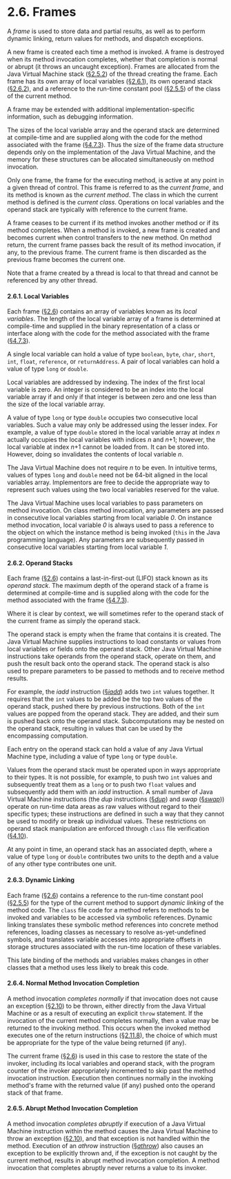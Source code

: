 # 2.6. Frames

A _frame_ is used to store data and partial results, as well as to perform dynamic linking, return values for methods, and dispatch exceptions.

A new frame is created each time a method is invoked. A frame is destroyed when its method invocation completes, whether that completion is normal or abrupt \(it throws an uncaught exception\). Frames are allocated from the Java Virtual Machine stack \([§2.5.2](https://docs.oracle.com/javase/specs/jvms/se8/html/jvms-2.html#jvms-2.5.2)\) of the thread creating the frame. Each frame has its own array of local variables \([§2.6.1](https://docs.oracle.com/javase/specs/jvms/se8/html/jvms-2.html#jvms-2.6.1)\), its own operand stack \([§2.6.2](https://docs.oracle.com/javase/specs/jvms/se8/html/jvms-2.html#jvms-2.6.2)\), and a reference to the run-time constant pool \([§2.5.5](https://docs.oracle.com/javase/specs/jvms/se8/html/jvms-2.html#jvms-2.5.5)\) of the class of the current method.

A frame may be extended with additional implementation-specific information, such as debugging information.

The sizes of the local variable array and the operand stack are determined at compile-time and are supplied along with the code for the method associated with the frame \([§4.7.3](https://docs.oracle.com/javase/specs/jvms/se8/html/jvms-4.html#jvms-4.7.3)\). Thus the size of the frame data structure depends only on the implementation of the Java Virtual Machine, and the memory for these structures can be allocated simultaneously on method invocation.

Only one frame, the frame for the executing method, is active at any point in a given thread of control. This frame is referred to as the _current frame_, and its method is known as the _current method_. The class in which the current method is defined is the _current class_. Operations on local variables and the operand stack are typically with reference to the current frame.

A frame ceases to be current if its method invokes another method or if its method completes. When a method is invoked, a new frame is created and becomes current when control transfers to the new method. On method return, the current frame passes back the result of its method invocation, if any, to the previous frame. The current frame is then discarded as the previous frame becomes the current one.

Note that a frame created by a thread is local to that thread and cannot be referenced by any other thread.

#### 2.6.1. Local Variables

Each frame \([§2.6](https://docs.oracle.com/javase/specs/jvms/se8/html/jvms-2.html#jvms-2.6)\) contains an array of variables known as its _local variables_. The length of the local variable array of a frame is determined at compile-time and supplied in the binary representation of a class or interface along with the code for the method associated with the frame \([§4.7.3](https://docs.oracle.com/javase/specs/jvms/se8/html/jvms-4.html#jvms-4.7.3)\).

A single local variable can hold a value of type `boolean`, `byte`, `char`, `short`, `int`, `float`, `reference`, or `returnAddress`. A pair of local variables can hold a value of type `long` or `double`.

Local variables are addressed by indexing. The index of the first local variable is zero. An integer is considered to be an index into the local variable array if and only if that integer is between zero and one less than the size of the local variable array.

A value of type `long` or type `double` occupies two consecutive local variables. Such a value may only be addressed using the lesser index. For example, a value of type `double` stored in the local variable array at index _n_ actually occupies the local variables with indices _n_ and _n_+1; however, the local variable at index _n_+1 cannot be loaded from. It can be stored into. However, doing so invalidates the contents of local variable _n_.

The Java Virtual Machine does not require _n_ to be even. In intuitive terms, values of types `long` and `double` need not be 64-bit aligned in the local variables array. Implementors are free to decide the appropriate way to represent such values using the two local variables reserved for the value.

The Java Virtual Machine uses local variables to pass parameters on method invocation. On class method invocation, any parameters are passed in consecutive local variables starting from local variable _0_. On instance method invocation, local variable _0_ is always used to pass a reference to the object on which the instance method is being invoked \(`this` in the Java programming language\). Any parameters are subsequently passed in consecutive local variables starting from local variable _1_.

#### 2.6.2. Operand Stacks

Each frame \([§2.6](https://docs.oracle.com/javase/specs/jvms/se8/html/jvms-2.html#jvms-2.6)\) contains a last-in-first-out \(LIFO\) stack known as its _operand stack_. The maximum depth of the operand stack of a frame is determined at compile-time and is supplied along with the code for the method associated with the frame \([§4.7.3](https://docs.oracle.com/javase/specs/jvms/se8/html/jvms-4.html#jvms-4.7.3)\).

Where it is clear by context, we will sometimes refer to the operand stack of the current frame as simply the operand stack.

The operand stack is empty when the frame that contains it is created. The Java Virtual Machine supplies instructions to load constants or values from local variables or fields onto the operand stack. Other Java Virtual Machine instructions take operands from the operand stack, operate on them, and push the result back onto the operand stack. The operand stack is also used to prepare parameters to be passed to methods and to receive method results.

For example, the _iadd_ instruction \([§_iadd_](https://docs.oracle.com/javase/specs/jvms/se8/html/jvms-6.html#jvms-6.5.iadd)\) adds two `int` values together. It requires that the `int` values to be added be the top two values of the operand stack, pushed there by previous instructions. Both of the `int` values are popped from the operand stack. They are added, and their sum is pushed back onto the operand stack. Subcomputations may be nested on the operand stack, resulting in values that can be used by the encompassing computation.

Each entry on the operand stack can hold a value of any Java Virtual Machine type, including a value of type `long` or type `double`.

Values from the operand stack must be operated upon in ways appropriate to their types. It is not possible, for example, to push two `int` values and subsequently treat them as a `long` or to push two `float` values and subsequently add them with an _iadd_ instruction. A small number of Java Virtual Machine instructions \(the _dup_ instructions \([§_dup_](https://docs.oracle.com/javase/specs/jvms/se8/html/jvms-6.html#jvms-6.5.dup)\) and _swap_ \([§_swap_](https://docs.oracle.com/javase/specs/jvms/se8/html/jvms-6.html#jvms-6.5.swap)\)\) operate on run-time data areas as raw values without regard to their specific types; these instructions are defined in such a way that they cannot be used to modify or break up individual values. These restrictions on operand stack manipulation are enforced through `class` file verification \([§4.10](https://docs.oracle.com/javase/specs/jvms/se8/html/jvms-4.html#jvms-4.10)\).

At any point in time, an operand stack has an associated depth, where a value of type `long` or `double` contributes two units to the depth and a value of any other type contributes one unit.

#### 2.6.3. Dynamic Linking

Each frame \([§2.6](https://docs.oracle.com/javase/specs/jvms/se8/html/jvms-2.html#jvms-2.6)\) contains a reference to the run-time constant pool \([§2.5.5](https://docs.oracle.com/javase/specs/jvms/se8/html/jvms-2.html#jvms-2.5.5)\) for the type of the current method to support _dynamic linking_ of the method code. The `class` file code for a method refers to methods to be invoked and variables to be accessed via symbolic references. Dynamic linking translates these symbolic method references into concrete method references, loading classes as necessary to resolve as-yet-undefined symbols, and translates variable accesses into appropriate offsets in storage structures associated with the run-time location of these variables.

This late binding of the methods and variables makes changes in other classes that a method uses less likely to break this code.

#### 2.6.4. Normal Method Invocation Completion

A method invocation _completes normally_ if that invocation does not cause an exception \([§2.10](https://docs.oracle.com/javase/specs/jvms/se8/html/jvms-2.html#jvms-2.10)\) to be thrown, either directly from the Java Virtual Machine or as a result of executing an explicit `throw` statement. If the invocation of the current method completes normally, then a value may be returned to the invoking method. This occurs when the invoked method executes one of the return instructions \([§2.11.8](https://docs.oracle.com/javase/specs/jvms/se8/html/jvms-2.html#jvms-2.11.8)\), the choice of which must be appropriate for the type of the value being returned \(if any\).

The current frame \([§2.6](https://docs.oracle.com/javase/specs/jvms/se8/html/jvms-2.html#jvms-2.6)\) is used in this case to restore the state of the invoker, including its local variables and operand stack, with the program counter of the invoker appropriately incremented to skip past the method invocation instruction. Execution then continues normally in the invoking method's frame with the returned value \(if any\) pushed onto the operand stack of that frame.

#### 2.6.5. Abrupt Method Invocation Completion

A method invocation _completes abruptly_ if execution of a Java Virtual Machine instruction within the method causes the Java Virtual Machine to throw an exception \([§2.10](https://docs.oracle.com/javase/specs/jvms/se8/html/jvms-2.html#jvms-2.10)\), and that exception is not handled within the method. Execution of an _athrow_ instruction \([§_athrow_](https://docs.oracle.com/javase/specs/jvms/se8/html/jvms-6.html#jvms-6.5.athrow)\) also causes an exception to be explicitly thrown and, if the exception is not caught by the current method, results in abrupt method invocation completion. A method invocation that completes abruptly never returns a value to its invoker.

